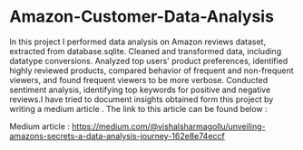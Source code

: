 # Amazon-Customer-Data-Analysis
In this project I performed data analysis on Amazon reviews dataset, extracted from database.sqlite. Cleaned and transformed data, including datatype conversions. Analyzed top users' product preferences, identified highly reviewed products, compared behavior of frequent and non-frequent viewers, and found frequent viewers to be more verbose. Conducted sentiment analysis, identifying top keywords for positive and negative reviews.I have tried to document insights obtained form this project by writing a medium article . The link to this article can be found below :

Medium article : https://medium.com/@vishalsharmagollu/unveiling-amazons-secrets-a-data-analysis-journey-162e8e74eccf 
